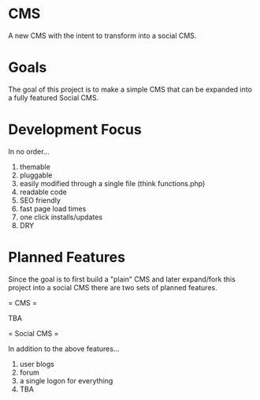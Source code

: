 CMS
===

A new CMS with the intent to transform into a social CMS.

Goals
===

The goal of this project is to make a simple CMS that can be expanded into a fully featured Social CMS.

Development Focus
===

In no order...

1. themable
2. pluggable
3. easily modified through a single file (think functions.php)
4. readable code
5. SEO friendly
6. fast page load times
7. one click installs/updates
8. DRY

Planned Features
===

Since the goal is to first build a "plain" CMS and later expand/fork this project into a social CMS there are two sets of planned features.

= CMS = 

TBA

= Social CMS =

In addition to the above features...
 
1. user blogs
2. forum
3. a single logon for everything
4. TBA
